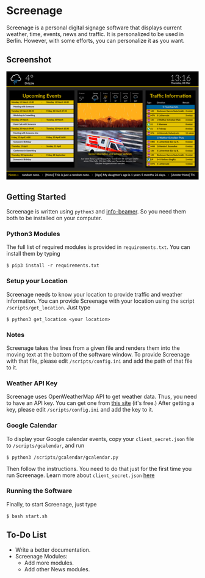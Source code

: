 # Screenage
Screenage is a personal digital signage software that displays current weather, time, events, news and traffic. It is personalized to be used in Berlin. However, with some efforts, you can personalize it as you want.

## Screenshot
![screenshot](screenshot.png "Screenshot")

## Getting Started
Screenage is written using `python3` and [info-beamer](https://info-beamer.com/). So you need them both to be installed on your computer.

### Python3 Modules
The full list of required modules is provided in `requirements.txt`. You can install them by typing
```
$ pip3 install -r requirements.txt
```

### Setup your Location
Screenage needs to know your location to provide traffic and weather information. You can provide Screenage with your location using the script `/scripts/get_location`. Just type
```
$ python3 get_location <your location>
```

### Notes
Screenage takes the lines from a given file and renders them into the moving text at the bottom of the software window. 
To provide Screenage with that file, please edit `/scripts/config.ini` and add the path of that file to it. 

### Weather API Key
Screenage uses OpenWeatherMap API to get weather data. Thus, you need to have an API key. You can get one from [this site](http://openweathermap.org) (it's free.)
After getting a key, please edit `/scripts/config.ini` and add the key to it.

### Google Calendar
To display your Google calendar events, copy your `client_secret.json` file to `/scripts/gcalendar`, and run
```
$ python3 /scripts/gcalendar/gcalendar.py
```
Then follow the instructions. You need to do that just for the first time you run Screenage.
Learn more about `client_secret.json` [here](https://developers.google.com/google-apps/calendar/quickstart/go)

### Running the Software
Finally, to start Screenage, just type
``` 
$ bash start.sh
```

## To-Do List
* Write a better documentation.
* Screenage Modules:
  * Add more modules.
  * Add other News modules.



